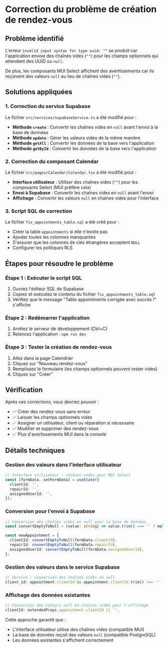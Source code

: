 # Correction du problème de création de rendez-vous

## Problème identifié

L'erreur `invalid input syntax for type uuid: ""` se produit car l'application envoie des chaînes vides (`""`) pour les champs optionnels qui attendent des UUID ou `null`.

De plus, les composants MUI Select affichent des avertissements car ils reçoivent des valeurs `null` au lieu de chaînes vides (`""`).

## Solutions appliquées

### 1. Correction du service Supabase

Le fichier `src/services/supabaseService.ts` a été modifié pour :

- **Méthode `create`** : Convertir les chaînes vides en `null` avant l'envoi à la base de données
- **Méthode `update`** : Gérer les valeurs vides de la même manière
- **Méthode `getAll`** : Convertir les données de la base vers l'application
- **Méthode `getById`** : Convertir les données de la base vers l'application

### 2. Correction du composant Calendar

Le fichier `src/pages/Calendar/Calendar.tsx` a été modifié pour :

- **Interface utilisateur** : Utiliser des chaînes vides (`""`) pour les composants Select (MUI préfère cela)
- **Envoi à Supabase** : Convertir les chaînes vides en `null` avant l'envoi
- **Affichage** : Convertir les valeurs `null` en chaînes vides pour l'interface

### 3. Script SQL de correction

Le fichier `fix_appointments_table.sql` a été créé pour :

- Créer la table `appointments` si elle n'existe pas
- Ajouter toutes les colonnes manquantes
- S'assurer que les colonnes de clés étrangères acceptent `NULL`
- Configurer les politiques RLS

## Étapes pour résoudre le problème

### Étape 1 : Exécuter le script SQL

1. Ouvrez l'éditeur SQL de Supabase
2. Copiez et exécutez le contenu du fichier `fix_appointments_table.sql`
3. Vérifiez que le message "Table appointments corrigée avec succès !" s'affiche

### Étape 2 : Redémarrer l'application

1. Arrêtez le serveur de développement (Ctrl+C)
2. Relancez l'application : `npm run dev`

### Étape 3 : Tester la création de rendez-vous

1. Allez dans la page Calendrier
2. Cliquez sur "Nouveau rendez-vous"
3. Remplissez le formulaire (les champs optionnels peuvent rester vides)
4. Cliquez sur "Créer"

## Vérification

Après ces corrections, vous devriez pouvoir :

- ✅ Créer des rendez-vous sans erreur
- ✅ Laisser les champs optionnels vides
- ✅ Assigner un utilisateur, client ou réparation si nécessaire
- ✅ Modifier et supprimer des rendez-vous
- ✅ Plus d'avertissements MUI dans la console

## Détails techniques

### Gestion des valeurs dans l'interface utilisateur
```typescript
// Interface utilisateur : chaînes vides pour MUI Select
const [formData, setFormData] = useState({
  clientId: '',
  repairId: '',
  assignedUserId: '',
});
```

### Conversion pour l'envoi à Supabase
```typescript
// Conversion des chaînes vides en null pour la base de données
const convertEmptyToNull = (value: string) => value.trim() === '' ? null : value;

const newAppointment = {
  clientId: convertEmptyToNull(formData.clientId),
  repairId: convertEmptyToNull(formData.repairId),
  assignedUserId: convertEmptyToNull(formData.assignedUserId),
};
```

### Gestion des valeurs dans le service Supabase
```typescript
// Service : conversion des chaînes vides en null
client_id: appointment.clientId && appointment.clientId.trim() !== '' ? appointment.clientId : null
```

### Affichage des données existantes
```typescript
// Conversion des valeurs null en chaînes vides pour l'affichage
clientId: extendedProps.appointment.clientId || '',
```

Cette approche garantit que :
- L'interface utilisateur utilise des chaînes vides (compatible MUI)
- La base de données reçoit des valeurs `null` (compatible PostgreSQL)
- Les données existantes s'affichent correctement
